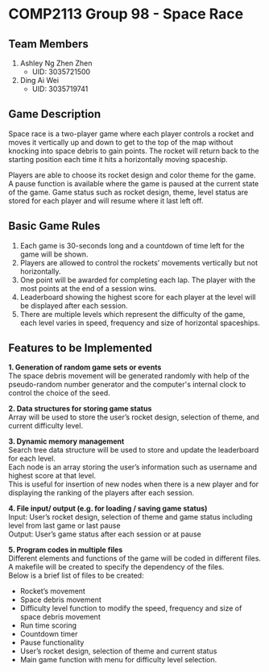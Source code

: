 # COMP2113 Group 98 - Space Race
## Team Members
1. Ashley Ng Zhen Zhen 
   - UID: 3035721500
2. Ding Ai Wei
   - UID: 3035719741
## Game Description 
Space race is a two-player game where each player controls a rocket and moves it vertically up and down to get to the top of the map without knocking into space debris to gain points. The rocket will return back to the starting position each time it hits a horizontally moving spaceship.

Players are able to choose its rocket design and color theme for the game. A pause function is available where the game is paused at the current state of the game. Game status such as rocket design, theme, level status are stored for each player and will resume where it last left off.

## Basic Game Rules 
1. Each game is 30-seconds long and a countdown of time left for the game will be shown.
2. Players are allowed to control the rockets’ movements vertically but not horizontally.
3. One point will be awarded for completing each lap. The player with the most points at the end of a session wins.
4. Leaderboard showing the highest score for each player at the level will be displayed after each session. 
5. There are multiple levels which represent the difficulty of the game, each level varies in speed, frequency and size of horizontal spaceships. 

## Features to be Implemented
**1. Generation of random game sets or events**  
The space debris movement will be generated randomly with help of the pseudo-random number generator and the computer's internal clock to control the choice of the seed. 

**2. Data structures for storing game status**  
Array will be used to store the user’s rocket design, selection of theme, and current difficulty level. 

**3. Dynamic memory management**  
Search tree data structure will be used to store and update the leaderboard for each level.   
Each node is an array storing the user’s information such as username and highest score at that level.   
This is useful for insertion of new nodes when there is a new player and for displaying the ranking of the players after each session.   

**4. File input/ output (e.g. for loading / saving game status)**  
Input: User’s rocket design, selection of theme and game status including level from last game or last pause  
Output: User’s game status after each session or at pause

**5. Program codes in multiple files**  
Different elements and functions of the game will be coded in different files.   
A makefile will be created to specify the dependency of the files.   
Below is a brief list of files to be created:
   - Rocket’s movement 
   - Space debris movement 
   - Difficulty level function to modify the speed, frequency and size of space debris movement
   - Run time scoring 
   - Countdown timer 
   - Pause functionality
   - User’s rocket design, selection of theme and current status
   - Main game function with menu for difficulty level selection.
